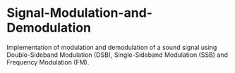 # Signal-Modulation-and-Demodulation
Implementation of modulation and demodulation of a sound signal using Double-Sideband Modulation (DSB), Single-Sideband Modulation (SSB) and Frequency Modulation (FM).

